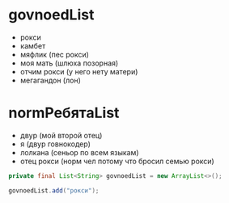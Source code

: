 # govnoedList
- рокси
- камбет
- мяфлик (пес рокси)
- моя мать (шлюха позорная)
- отчим рокси (у него нету матери)
- мегагандон (лон)

# normРебятаList
- двур (мой второй отец)
- я (двур говнокодер)
- лолкана (сеньор по всем языкам)
- отец рокси (норм чел потому что бросил семью рокси)

```java
private final List<String> govnoedList = new ArrayList<>();

govnoedList.add("рокси");
```
